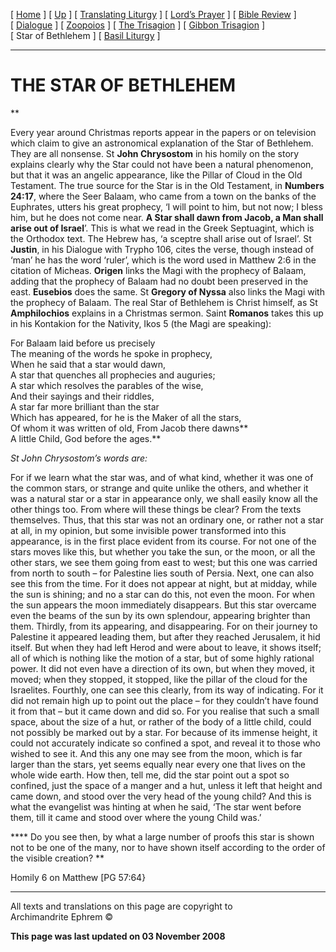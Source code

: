\[ [Home](index.md) \] \[ [Up](obiter_scripta.md) \]
\[ [Translating Liturgy](translating_liturgy.md) \]
\[ [Lord’s Prayer](lord%27s_prayer.md) \]
\[ [Bible Review](bible_review.md) \] \[ [Dialogue](dialogue.md) \]
\[ [Zoopoios](zoopoios.md) \] \[ [The Trisagion](the_trisagion.md) \]
\[ [Gibbon Trisagion](gibbon_trisagion.md) \] \[ Star of Bethlehem \]
\[ [Basil Liturgy](basil_liturgy.md) \]

****

# THE STAR OF BETHLEHEM

**

Every year around Christmas reports appear in the papers or on
television which claim to give an astronomical explanation of the Star
of Bethlehem. They are all nonsense. St **John Chrysostom** in his
homily on the story explains clearly why the Star could not have been a
natural phenomenon, but that it was an angelic appearance, like the
Pillar of Cloud in the Old Testament. The true source for the Star is in
the Old Testament, in **Numbers 24:17**, where the Seer Balaam, who came
from a town on the banks of the Euphrates, utters his great prophecy, ‘I
will point to him, but not now; I bless him, but he does not come near.
**A Star shall dawn from Jacob, a Man shall arise out of Israel**’. This
is what we read in the Greek Septuagint, which is the Orthodox text. The
Hebrew has, ‘a sceptre shall arise out of Israel’. St **Justin**, in his
Dialogue with Trypho 106, cites the verse, though instead of ‘man’ he
has the word ‘ruler’, which is the word used in Matthew 2:6 in the
citation of Micheas. **Origen** links the Magi with the prophecy of
Balaam, adding that the prophecy of Balaam had no doubt been preserved
in the east. **Eusebios** does the same. St **Gregory of Nyssa** also
links the Magi with the prophecy of Balaam. The real Star of Bethlehem
is Christ himself, as St **Amphilochios** explains in a Christmas
sermon. Saint **Romanos** takes this up in his Kontakion for the
Nativity, Ikos 5 (the Magi are speaking):

For Balaam laid before us precisely  
The meaning of the words he spoke in prophecy,  
When he said that a star would dawn,  
A star that quenches all prophecies and auguries;  
A star which resolves the parables of the wise,  
And their sayings and their riddles,  
A star far more brilliant than the star  
Which has appeared, for he is the Maker of all the stars,  
Of whom it was written of old, From Jacob there dawns**  
A little Child, God before the ages.**

*St John Chrysostom’s words are:*

For if we learn what the star was, and of what kind, whether it was one
of the common stars, or strange and quite unlike the others, and whether
it was a natural star or a star in appearance only, we shall easily know
all the other things too. From where will these things be clear? From
the texts themselves. Thus, that this star was not an ordinary one, or
rather not a star at all, in my opinion, but some invisible power
transformed into this appearance, is in the first place evident from its
course. For not one of the stars moves like this, but whether you take
the sun, or the moon, or all the other stars, we see them going from
east to west; but this one was carried from north to south – for
Palestine lies south of Persia. Next, one can also see this from the
time. For it does not appear at night, but at midday, while the sun is
shining; and no a star can do this, not even the moon. For when the sun
appears the moon immediately disappears. But this star overcame even the
beams of the sun by its own splendour, appearing brighter than them.
Thirdly, from its appearing, and disappearing. For on their journey to
Palestine it appeared leading them, but after they reached Jerusalem, it
hid itself. But when they had left Herod and were about to leave, it
shows itself; all of which is nothing like the motion of a star, but of
some highly rational power. It did not even have a direction of its own,
but when they moved, it moved; when they stopped, it stopped, like the
pillar of the cloud for the Israelites. Fourthly, one can see this
clearly, from its way of indicating. For it did not remain high up to
point out the place – for they couldn’t have found it from that – but it
came down and did so. For you realise that such a small space, about the
size of a hut, or rather of the body of a little child, could not
possibly be marked out by a star. For because of its immense height, it
could not accurately indicate so confined a spot, and reveal it to those
who wished to see it. And this any one may see from the moon, which is
far larger than the stars, yet seems equally near every one that lives
on the whole wide earth. How then, tell me, did the star point out a
spot so confined, just the space of a manger and a hut, unless it left
that height and came down, and stood over the very head of the young
child? And this is what the evangelist was hinting at when he said, ‘The
star went before them, till it came and stood over where the young Child
was.’

**** Do you see then, by what a large number of proofs this star is
shown not to be one of the many, nor to have shown itself according to
the order of the visible creation? **

Homily 6 on Matthew \[PG 57:64}

-----

All texts and translations on this page are copyright to  
Archimandrite Ephrem ©

**This page was last updated on 03 November 2008**

